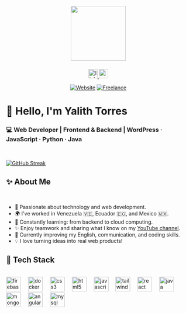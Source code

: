 <div align="center">
  <img height="150" src="https://media.giphy.com/media/M9gbBd9nbDrOTu1Mqx/giphy.gif"  />
</div>

###

<div align="center">
  <a href="https://www.linkedin.com/in/yalith-torres/" target="_blank">
    <img src="https://img.shields.io/static/v1?message=LinkedIn&logo=linkedin&label=&color=0077B5&logoColor=white&labelColor=&style=for-the-badge" height="25" alt="linkedin logo"  />
  </a>
  <a href="mailto:yalithdev@gmail.com" target="_blank">
    <img src="https://img.shields.io/static/v1?message=Gmail&logo=gmail&label=&color=D14836&logoColor=white&labelColor=&style=for-the-badge" height="25" alt="gmail logo"  />
  </a>
  
  [![Website](https://img.shields.io/badge/Website-Yalith%20Torres-white?style=for-the-badge&logo=googlechrome&logoColor=white&labelColor=101010)](https://portfoliov2-app.vercel.app)
  [![Freelance](https://img.shields.io/badge/Fiverr-Yalith%20Torres-black?style=for-the-badge&logo=googlechrome&logoColor=white&labelColor=green)](https://www.fiverr.com/s/xXQxVBq)

</div>

# 👋 Hello, I'm Yalith Torres
### 💻 Web Developer | Frontend & Backend | WordPress · JavaScript · Python · Java

<br>

[![GitHub Streak](https://streak-stats.demolab.com?user=YTorresL&theme=radical&hide_border=true)](https://git.io/streak-stats)

## ✨ About Me

<br>

- 🚀 Passionate about technology and web development.
- 🌍 I've worked in Venezuela 🇻🇪, Ecuador 🇪🇨, and Mexico 🇲🇽.
- 🧠 Constantly learning: from backend to cloud computing.
- ✨ Enjoy teamwork and sharing what I know on my [YouTube channel](https://youtube.com/tu-canal).
- 🌱 Currently improving my English, communication, and coding skills.
- 💡 I love turning ideas into real web products!

## 🧰 Tech Stack

<br>

<div align="left">
  <img src="https://cdn.jsdelivr.net/gh/devicons/devicon/icons/firebase/firebase-plain-wordmark.svg" height="40" alt="firebase logo"  />
  <img width="12" />
  <img src="https://cdn.jsdelivr.net/gh/devicons/devicon/icons/docker/docker-plain-wordmark.svg" height="40" alt="docker logo"  />
  <img width="12" />
  <img src="https://cdn.jsdelivr.net/gh/devicons/devicon/icons/css3/css3-original.svg" height="40" alt="css3 logo"  />
  <img width="12" />
  <img src="https://cdn.jsdelivr.net/gh/devicons/devicon/icons/html5/html5-original.svg" height="40" alt="html5 logo"  />
  <img width="12" />
  <img src="https://cdn.jsdelivr.net/gh/devicons/devicon/icons/javascript/javascript-original.svg" height="40" alt="javascript logo"  />
  <img width="12" />
  <img src="https://cdn.jsdelivr.net/gh/devicons/devicon/icons/tailwindcss/tailwindcss-original-wordmark.svg" height="40" alt="tailwindcss logo"  />
  <img width="12" />
  <img src="https://cdn.jsdelivr.net/gh/devicons/devicon/icons/react/react-original.svg" height="40" alt="react logo"  />
  <img width="12" />
  <img src="https://cdn.jsdelivr.net/gh/devicons/devicon/icons/java/java-original.svg" height="40" alt="java logo"  />
  <img width="12" />
  <img src="https://cdn.jsdelivr.net/gh/devicons/devicon/icons/mongodb/mongodb-original.svg" height="40" alt="mongodb logo"  />
  <img width="12" />
  <img src="https://cdn.jsdelivr.net/gh/devicons/devicon/icons/angularjs/angularjs-original.svg" height="40" alt="angularjs logo"  />
  <img width="12" />
  <img src="https://cdn.jsdelivr.net/gh/devicons/devicon/icons/mysql/mysql-original.svg" height="40" alt="mysql logo"  />
</div>


